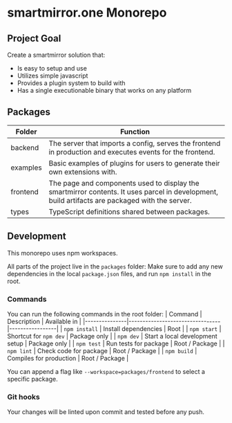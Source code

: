 # smartmirror.one Monorepo

## Project Goal

Create a smartmirror solution that:
- Is easy to setup and use
- Utilizes simple javascript
- Provides a plugin system to build with
- Has a single executionable binary that works on any platform

## Packages

| Folder | Function |
|-|-|
| backend  | The server that imports a config, serves the frontend in production and executes events for the frontend. |
| examples | Basic examples of plugins for users to generate their own extensions with. |
| frontend | The page and components used to display the smartmirror contents. It uses parcel in development, build artifacts are packaged with the server. |
| types | TypeScript definitions shared between packages. |

## Development

This monorepo uses npm workspaces.

All parts of the project live in the `packages` folder: Make sure to add any new dependencies in the local `package.json` files, and run `npm install` in the root.

### Commands

You can run the following commands in the root folder:
| Command       | Description                     | Available in    |
|---------------|---------------------------------|-----------------|
| `npm install` | Install dependencies            | Root            |
| `npm start`   | Shortcut for `npm dev`          | Package only    |
| `npm dev`     | Start a local development setup | Package only    |
| `npm test`    | Run tests for package           | Root / Package  |
| `npm lint`    | Check code for package          | Root / Package  |
| `npm build`   | Compiles for production         | Root / Package  |

You can append a flag like `--workspace=packages/frontend` to select a specific package.

### Git hooks

Your changes will be linted upon commit and tested before any push.